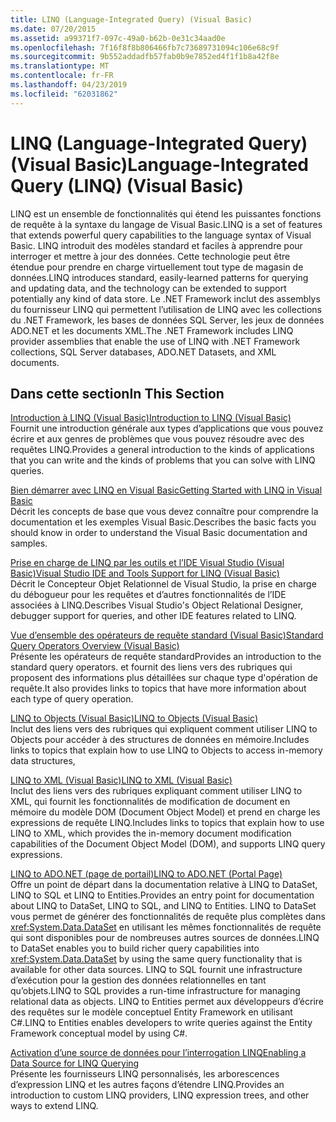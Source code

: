 ```yaml
---
title: LINQ (Language-Integrated Query) (Visual Basic)
ms.date: 07/20/2015
ms.assetid: a99371f7-097c-49a0-b62b-0e31c34aad0e
ms.openlocfilehash: 7f16f8f8b806466fb7c73689731094c106e68c9f
ms.sourcegitcommit: 9b552addadfb57fab0b9e7852ed4f1f1b8a42f8e
ms.translationtype: MT
ms.contentlocale: fr-FR
ms.lasthandoff: 04/23/2019
ms.locfileid: "62031862"
---
```

# <a name="language-integrated-query-linq-visual-basic"></a><span data-ttu-id="499ab-102">LINQ (Language-Integrated Query) (Visual Basic)</span><span class="sxs-lookup"><span data-stu-id="499ab-102">Language-Integrated Query (LINQ) (Visual Basic)</span></span>
<span data-ttu-id="499ab-103">LINQ est un ensemble de fonctionnalités qui étend les puissantes fonctions de requête à la syntaxe du langage de Visual Basic.</span><span class="sxs-lookup"><span data-stu-id="499ab-103">LINQ is a set of features that extends powerful query capabilities to the language syntax of Visual Basic.</span></span> <span data-ttu-id="499ab-104">LINQ introduit des modèles standard et faciles à apprendre pour interroger et mettre à jour des données. Cette technologie peut être étendue pour prendre en charge virtuellement tout type de magasin de données.</span><span class="sxs-lookup"><span data-stu-id="499ab-104">LINQ introduces standard, easily-learned patterns for querying and updating data, and the technology can be extended to support potentially any kind of data store.</span></span>  <span data-ttu-id="499ab-105">Le .NET Framework inclut des assemblys du fournisseur LINQ qui permettent l’utilisation de LINQ avec les collections du .NET Framework, les bases de données SQL Server, les jeux de données ADO.NET et les documents XML.</span><span class="sxs-lookup"><span data-stu-id="499ab-105">The .NET Framework includes LINQ provider assemblies that enable the use of LINQ with .NET Framework collections, SQL Server databases, ADO.NET Datasets, and XML documents.</span></span>  
  
## <a name="in-this-section"></a><span data-ttu-id="499ab-106">Dans cette section</span><span class="sxs-lookup"><span data-stu-id="499ab-106">In This Section</span></span>  
 [<span data-ttu-id="499ab-107">Introduction à LINQ (Visual Basic)</span><span class="sxs-lookup"><span data-stu-id="499ab-107">Introduction to LINQ (Visual Basic)</span></span>](../../../../visual-basic/programming-guide/concepts/linq/introduction-to-linq.md)  
 <span data-ttu-id="499ab-108">Fournit une introduction générale aux types d’applications que vous pouvez écrire et aux genres de problèmes que vous pouvez résoudre avec des requêtes LINQ.</span><span class="sxs-lookup"><span data-stu-id="499ab-108">Provides a general introduction to the kinds of applications that you can write and the kinds of problems that you can solve with LINQ queries.</span></span>  
  
 [<span data-ttu-id="499ab-109">Bien démarrer avec LINQ en Visual Basic</span><span class="sxs-lookup"><span data-stu-id="499ab-109">Getting Started with LINQ in Visual Basic</span></span>](../../../../visual-basic/programming-guide/concepts/linq/getting-started-with-linq.md)  
 <span data-ttu-id="499ab-110">Décrit les concepts de base que vous devez connaître pour comprendre la documentation et les exemples Visual Basic.</span><span class="sxs-lookup"><span data-stu-id="499ab-110">Describes the basic facts you should know in order to understand the Visual Basic documentation and samples.</span></span>  
  
 [<span data-ttu-id="499ab-111">Prise en charge de LINQ par les outils et l’IDE Visual Studio (Visual Basic)</span><span class="sxs-lookup"><span data-stu-id="499ab-111">Visual Studio IDE and Tools Support for LINQ (Visual Basic)</span></span>](../../../../visual-basic/programming-guide/concepts/linq/visual-studio-ide-and-tools-support-for-linq.md)  
 <span data-ttu-id="499ab-112">Décrit le Concepteur Objet Relationnel de Visual Studio, la prise en charge du débogueur pour les requêtes et d’autres fonctionnalités de l’IDE associées à LINQ.</span><span class="sxs-lookup"><span data-stu-id="499ab-112">Describes Visual Studio's Object Relational Designer, debugger support for queries, and other IDE features related to LINQ.</span></span>  
  
 [<span data-ttu-id="499ab-113">Vue d’ensemble des opérateurs de requête standard (Visual Basic)</span><span class="sxs-lookup"><span data-stu-id="499ab-113">Standard Query Operators Overview (Visual Basic)</span></span>](../../../../visual-basic/programming-guide/concepts/linq/standard-query-operators-overview.md)  
 <span data-ttu-id="499ab-114">Présente les opérateurs de requête standard</span><span class="sxs-lookup"><span data-stu-id="499ab-114">Provides an introduction to the standard query operators.</span></span> <span data-ttu-id="499ab-115">et fournit des liens vers des rubriques qui proposent des informations plus détaillées sur chaque type d'opération de requête.</span><span class="sxs-lookup"><span data-stu-id="499ab-115">It also provides links to topics that have more information about each type of query operation.</span></span>  
  
 [<span data-ttu-id="499ab-116">LINQ to Objects (Visual Basic)</span><span class="sxs-lookup"><span data-stu-id="499ab-116">LINQ to Objects (Visual Basic)</span></span>](../../../../visual-basic/programming-guide/concepts/linq/linq-to-objects.md)  
 <span data-ttu-id="499ab-117">Inclut des liens vers des rubriques qui expliquent comment utiliser LINQ to Objects pour accéder à des structures de données en mémoire.</span><span class="sxs-lookup"><span data-stu-id="499ab-117">Includes links to topics that explain how to use LINQ to Objects to access in-memory data structures,</span></span>  
  
 [<span data-ttu-id="499ab-118">LINQ to XML (Visual Basic)</span><span class="sxs-lookup"><span data-stu-id="499ab-118">LINQ to XML (Visual Basic)</span></span>](../../../../visual-basic/programming-guide/concepts/linq/linq-to-xml.md)  
 <span data-ttu-id="499ab-119">Inclut des liens vers des rubriques expliquant comment utiliser LINQ to XML, qui fournit les fonctionnalités de modification de document en mémoire du modèle DOM (Document Object Model) et prend en charge les expressions de requête LINQ.</span><span class="sxs-lookup"><span data-stu-id="499ab-119">Includes links to topics that explain how to use LINQ to XML, which provides the in-memory document modification capabilities of the Document Object Model (DOM), and supports LINQ query expressions.</span></span>  
  
 [<span data-ttu-id="499ab-120">LINQ to ADO.NET (page de portail)</span><span class="sxs-lookup"><span data-stu-id="499ab-120">LINQ to ADO.NET (Portal Page)</span></span>](../../../../visual-basic/programming-guide/concepts/linq/linq-to-adonet-portal-page.md)  
 <span data-ttu-id="499ab-121">Offre un point de départ dans la documentation relative à LINQ to DataSet, LINQ to SQL et LINQ to Entities.</span><span class="sxs-lookup"><span data-stu-id="499ab-121">Provides an entry point for documentation about LINQ to DataSet, LINQ to SQL, and LINQ to Entities.</span></span> <span data-ttu-id="499ab-122">LINQ to DataSet vous permet de générer des fonctionnalités de requête plus complètes dans <xref:System.Data.DataSet> en utilisant les mêmes fonctionnalités de requête qui sont disponibles pour de nombreuses autres sources de données.</span><span class="sxs-lookup"><span data-stu-id="499ab-122">LINQ to DataSet enables you to build richer query capabilities into <xref:System.Data.DataSet> by using the same query functionality that is available for other data sources.</span></span> <span data-ttu-id="499ab-123">LINQ to SQL fournit une infrastructure d’exécution pour la gestion des données relationnelles en tant qu’objets.</span><span class="sxs-lookup"><span data-stu-id="499ab-123">LINQ to SQL provides a run-time infrastructure for managing relational data as objects.</span></span> <span data-ttu-id="499ab-124">LINQ to Entities permet aux développeurs d’écrire des requêtes sur le modèle conceptuel Entity Framework en utilisant C#.</span><span class="sxs-lookup"><span data-stu-id="499ab-124">LINQ to Entities enables developers to write queries against the Entity Framework conceptual model by using C#.</span></span>  
  
 [<span data-ttu-id="499ab-125">Activation d’une source de données pour l’interrogation LINQ</span><span class="sxs-lookup"><span data-stu-id="499ab-125">Enabling a Data Source for LINQ Querying</span></span>](../../../../visual-basic/programming-guide/concepts/linq/enabling-a-data-source-for-linq-querying.md)  
 <span data-ttu-id="499ab-126">Présente les fournisseurs LINQ personnalisés, les arborescences d’expression LINQ et les autres façons d’étendre LINQ.</span><span class="sxs-lookup"><span data-stu-id="499ab-126">Provides an introduction to custom LINQ providers, LINQ expression trees, and other ways to extend LINQ.</span></span>
